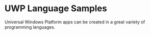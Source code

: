 # UWP Language Samples
Universal Windows Platform apps can be created in a great variety of programming languages.
